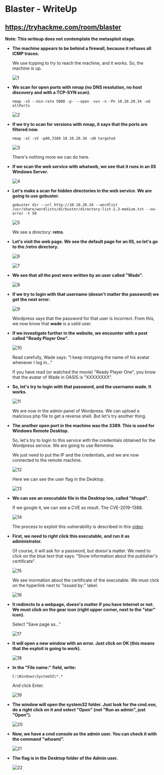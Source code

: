 # Blaster - WriteUp
## https://tryhackme.com/room/blaster

**Note: This writeup does not contemplate the metasploit stage.**

+ **The machine appears to be behind a firewall, because it refuses all ICMP traces.**

    We use tcpping to try to reach the machine, and it works. So, the machine is up.
  
    ![1]

+ **We scan for open ports with nmap (no DNS resolution, no host discovery and with a TCP-SYN scan).**

    ``nmap -sS --min-rate 5000 -p- --open -vvv -n -Pn 10.10.20.34 -oG allPorts``

    ![2]
    
+ **If we try to scan for versions with nmap, it says that the ports are filtered now.**

    ``nmap -sC -sV -p80,3389 10.10.20.34 -oN targeted``
    
    ![3]
    
    There's nothing more we can do here.
    
+ **If we scan the web service with whatweb, we see that it runs in an IIS Windows Server.**

    ![4]
    
+ **Let's make a scan for hidden directories in the web service. We are going to use gobuster.**

    ``gobuster dir --url http://10.10.20.34 --wordlist /usr/share/wordlists/dirbuster/directory-list-2.3-medium.txt --no-error -t 50``
    
    ![5]
    
    We see a directory: **retro**.
    
+ **Let's visit the web page. We see the default page for an IIS, so let's go to the /retro directory.**

    ![6]
    
    ![7]
    
+ **We see that all the post were written by an user called "Wade".**

    ![8]
    
+ **If we try to login with that username (doesn't matter the password) we get the next error:**

    ![9]
    
    Wordpress says that the password for that user is incorrect. From this, we now know that **wade** is a valid user.
    
+ **If we investigate further in the website, we encounter with a post called "Ready Player One".**

    ![10]
    
    Read carefully, Wade says: "I keep mistyping the name of his avatar whenever I log in..."
    
    If you have read (or watched the movie) "Ready Player One", you know that the avatar of Wade in OASIS is "XXXXXXXX".
    
+ **So, let's try to login with that password, and the username wade. It works.**
    
    ![11]
    
    We are now in the admin panel of Wordpress. We can upload a malicious php file to get a reverse shell. But let's try another thing.
    
+ **The another open port in the machine was the 3389. This is used for Windows Remote Desktop.**

    So, let's try to login to this service with the credentials obtained for the Wordpress service. We are going to use Remmina.
    
    We just need to put the IP and the credentials, and we are now connected to the remote machine.
    
    ![12]
    
    Here we can see the user flag in the Desktop.
    
    ![13]
    
+ **We can see an executable file in the Desktop too, called "hhupd".**

    If we google it, we can see a CVE as result. The CVE-2019-1388.
    
    ![14]
    
    The process to exploit this vulnerability is described in this [video](https://www.youtube.com/watch?v=3BQKpPNlTSo)
    
+ **First, we need to right click this executable, and run it as administrator.**

    Of course, it will ask for a password, but doesn'a matter. We need to click on the blue text that says: "Show information about the publisher's certificate".
    
    ![15]
    
    We see inormation about the certificate of the executable. We must click on the hyperlink next to "Issued by:" label.
    
    ![16]
    
+ **It redirects to a webpage, doesn'a matter if you have internet or not. We must click on the gear icon (right upper corner, next to the "star" icon).**

    Select "Save page as..."
    
    ![17]
    
+ **It will open a new window with an error. Just click on OK (this means that the exploit is going to work).**

    ![18]
    
+ **In the "File name:" field, write:**

    ``C:\Windows\System32\*.*``
    
    And click Enter.
    
    ![19]
    
+ **The window will open the system32 folder. Just look for the cmd.exe, do a right click on it and select "Open" (not "Run as admin", just "Open").**

    ![20]
    
+ **Now, we have a cmd console as the admin user. You can check it with the command "whoami".**

    ![21]
    
+ **The flag is in the Desktop folder of the Admin user.**

    ![22]
    
[1]:./images/1.png
[2]:./images/2.png
[3]:./images/3.png
[4]:./images/4.png
[5]:./images/5.png
[6]:./images/6.png
[7]:./images/7.png
[8]:./images/8.png
[9]:./images/9.png
[10]:./images/10.png
[11]:./images/11.png
[12]:./images/12.png
[13]:./images/13.png
[14]:./images/14.png
[15]:./images/15.png
[16]:./images/16.png
[17]:./images/17.png
[18]:./images/18.png
[19]:./images/19.png
[20]:./images/20.png
[21]:./images/21.png
[22]:./images/22.png
